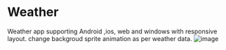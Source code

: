 # Weather

Weather app supporting Android ,ios, web and windows with responsive layout.
change backgroud sprite animation as per weather data.
![image](https://user-images.githubusercontent.com/29793287/212864364-f25a661d-de13-4941-9f68-55d922f23100.png)
